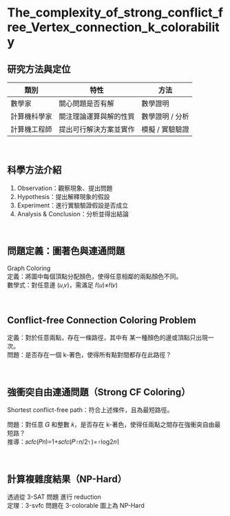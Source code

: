 # The_complexity_of_strong_conflict_free_Vertex_connection_k_colorability

## 研究方法與定位

| 類別     | 特性          | 方法        |
| ------ | ----------- | --------- |
| 數學家    | 關心問題是否有解    | 數學證明      |
| 計算機科學家 | 關注理論運算與解的性質 | 數學證明 / 分析 |
| 計算機工程師 | 提出可行解決方案並實作 | 模擬 / 實驗驗證 |

</br>

## 科學方法介紹
1. Observation：觀察現象、提出問題
2. Hypothesis：提出解釋現象的假設
3. Experiment：進行實驗驗證假設是否成立
4. Analysis & Conclusion：分析並得出結論

</br>

## 問題定義：圖著色與連通問題
Graph Coloring</br>
定義：將圖中每個頂點分配顏色，使得任意相鄰的兩點顏色不同。</br>
數學式：對任意邊 (𝑢,𝑣)，需滿足 𝑓(𝑢)≠𝑓(𝑣)</br>

</br>

## Conflict-free Connection Coloring Problem
定義：對於任意兩點，存在一條路徑，其中有 某一種顏色的邊或頂點只出現一次。</br>
問題：是否存在一個 k-著色，使得所有點對間都存在此路徑？</br>

</br>

## 強衝突自由連通問題（Strong CF Coloring）
Shortest conflict-free path：符合上述條件，且為最短路徑。</br>

問題：對任意 𝐺 和整數 𝑘，是否存在 k-著色，使得任兩點之間存在強衝突自由最短路？</br>
推導：𝑠𝑐𝑓𝑐(𝑃𝑛)=1+𝑠𝑐𝑓𝑐(𝑃⌈𝑛/2⌉)=⌈log2𝑛⌉</br>

</br>

## 計算複雜度結果（NP-Hard）
透過從 3-SAT 問題 進行 reduction</br>
定理：3-svfc 問題在 3-colorable 圖上為 NP-Hard</br>

</br>